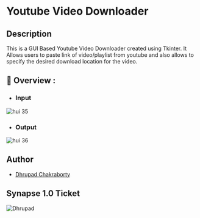 # Youtube Video Downloader

## Description

This is a GUI Based Youtube Video Downloader created using Tkinter. It Allows users to paste link of video/playlist from youtube and also allows to specify the desired download location for the video.

## 🔮 Overview :

- ### Input

![hui 35](https://user-images.githubusercontent.com/91726340/215567923-6eacd52b-6730-4095-b888-6657504d9b81.gif)

- ### Output

![hui 36](https://user-images.githubusercontent.com/91726340/215567935-66929cae-2113-45cc-af9b-5c3495302ba9.gif)

## Author

* [Dhrupad Chakraborty](https://github.com/dhrupad17)

## Synapse 1.0 Ticket

![Dhrupad](https://user-images.githubusercontent.com/91726340/211203653-48a1b4d7-c88e-4090-a59d-fd7e59dbe98d.png)
